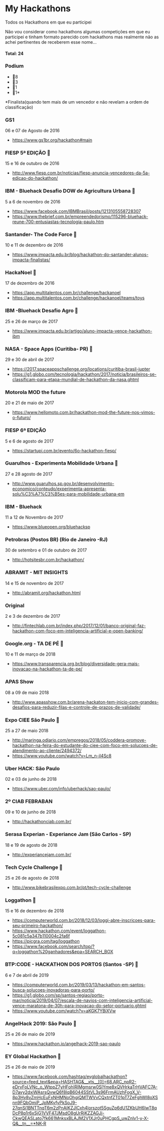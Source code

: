 # My Hackathons
Todos os Hackathons em que eu participei

Não vou considerar como hackathons algumas competições em que eu participei e tinham formato parecido com hackathons mas realmente não as achei pertinentes de receberem esse nome...

#### Total: 24 

### Podium

- 🥇8 
- 🥈3 
- 🥉1
- 💎1*

*Finalista(quando tem mais de um vencedor e não revelam a ordem de classificação)

### GS1 
06 e 07 de Agosto de 2016  
- https://www.gs1br.org/hackathon#main

### FIESP 5ª EDIÇÃO 🥇
 15 e 16 de outubro de 2016
- http://www.fiesp.com.br/noticias/fiesp-anuncia-vencedores-da-5a-edicao-do-hackathon/

### IBM - Bluehack Desafio DOW de Agricultura Urbana 🥇
5 a 6 de novembro de 2016  
- https://www.facebook.com/IBMBrasil/posts/1213105558728307
- https://www.thebrief.com.br/empreendedorismo/115296-bluehack-reune-700-entusiastas-tecnologia-paulo.htm

### Santander- The Code Force 💎
10 e 11 de dezembro de 2016
- https://www.impacta.edu.br/blog/hackathon-do-santander-alunos-impacta-finalistas/

### HackaNoel 🥇
17 de dezembro de 2016
- https://app.multitalentos.com.br/challenge/hackanoel 
- https://app.multitalentos.com.br/challenge/hackanoel/teams/toys

### IBM -Bluehack Desafio Agro 🥇
25 e 26 de março de 2017 
- https://www.impacta.edu.br/artigo/aluno-impacta-vence-hackathon-ibm

### NASA - Space Apps (Curitiba- PR) 🥈
29 e 30 de abril de 2017
- https://2017.spaceappschallenge.org/locations/curitiba-brasil-jupter
- https://g1.globo.com/tecnologia/hackathon/2017/noticia/brasileiros-se-classificam-para-etapa-mundial-de-hackathon-da-nasa.ghtml

### Motorola MOD the future 
20 e 21 de maio de 2017
- https://www.hellomoto.com.br/hackathon-mod-the-future-nos-vimos-o-futuro/

### FIESP 6ª EDIÇÃO 
5 e 6 de agosto de 2017 
- https://startupi.com.br/evento/6o-hackathon-fiesp/

### Guarulhos - Experimenta Mobilidade Urbana 🥈
27 e 28 agosto de 2017 
- http://www.guarulhos.sp.gov.br/desenvolvimento-economico/conteudo/experimenta-apresenta-solu%C3%A7%C3%B5es-para-mobilidade-urbana-em

### IBM - Bluehack 
11 a 12 de Novembro de 2017 
- https://www.blueopen.org/bluehacksp

### Petrobras (Postos BR) (Rio de Janeiro -RJ) 
30 de setembro e 01 de outubro de 2017 
- http://hotsitesbr.com.br/hackathon/

### ABRAMIT - MIT INSIGHTS 
14 e 15 de novembro de 2017 
- http://abramit.org/hackathon.html

### Original  
2 e 3 de dezembro de 2017 
- http://fintechlab.com.br/index.php/2017/12/01/banco-original-faz-hackathon-com-foco-em-inteligencia-artificial-e-open-banking/
 
### Google.org - TA DE PÉ 🥇
10 e 11 de março de 2018 
- https://www.transparencia.org.br/blog/diversidade-gera-mais-inovacao-na-hackathon-ta-de-pe/

### APAS Show
08 a 09 de maio 2018 
- http://www.apasshow.com.br/arena-hackaton-tem-inicio-com-grandes-desafios-para-reduzir-filas-e-controle-de-prazos-de-validade/

### Expo CIEE São Paulo 🥇
25 a 27 de maio 2018 
- http://maringa.odiario.com/empregos/2018/05/coddera-promove-hackathon-na-feira-do-estudante-do-ciee-com-foco-em-solucoes-de-atendimento-ao-cliente/2494372/
- https://www.youtube.com/watch?v=Lm_n-il4Sc8

### Uber HACK: São Paulo 
02 e 03 de junho de 2018 
- https://www.uber.com/info/uberhack/sao-paulo/

### 2º CIAB FEBRABAN 
09 e 10 de junho de 2018 
- http://hackathonciab.com.br/

### Serasa Experian - Experiance Jam (São Carlos - SP)
18 e 19 de agosto de 2018 
- http://experiancejam.com.br/

### Tech Cycle Challenge 🥈
25 e 26 de agosto de 2018
- http://www.bikebrasilexpo.com.br/pt/tech-cycle-challenge

### Loggathon 🥇
15 e 16 de dezembro de 2018 
- https://computerworld.com.br/2018/12/03/loggi-abre-inscricoes-para-seu-primeiro-hackathon/
- https://www.hackathon.com/event/loggathon-5c081c5a347b110004c2fa6f
- https://picgra.com/tag/loggathon
- https://www.facebook.com/search/top/?q=loggathon%20ganhadores&epa=SEARCH_BOX

### BTP:CODE - HACKATHON DOS PORTOS (Santos -SP) 🥉
6 e 7 de abril de 2019
- https://computerworld.com.br/2019/03/13/hackathon-em-santos-busca-solucoes-inovadoras-para-porto/
- https://g1.globo.com/sp/santos-regiao/porto-mar/noticia/2019/04/07/escala-de-navios-com-inteligencia-artificial-vence-maratona-de-30h-para-inovacao-do-setor-portuario.ghtml
- https://www.youtube.com/watch?v=aKGK7YBiXVw

### AngelHack 2019: São Paulo 🥇
25 e 26 de maio de 2019
- https://www.hackathon.io/angelhack-2019-sao-paulo

### EY Global Hackathon 🥇
25 e 26 de maio de 2019
- https://www.facebook.com/hashtag/eyglobalhackathon?source=feed_text&epa=HASHTAG&__xts__[0]=68.ARC_npR2-eDrvFoLVNc_o_WtppZ7yHFohIRIMgmsrw0SIYme8xQVHrkaTrHVAFC7A-D7avy2dxiWAsrsQvwQ6f8lqB6044SStVL3s96FrmAUzhFogX_V-8p3Hv8vZmHcEuFxNHMNoOhgiQMTWVvCQxtnfZT01pT7ZeFghWl8oXSnn9FQbOmiP_JpMKyfyPkSoJ9-27qnSi1BNTTnqT6m2zPnAIKZJlCxh4lorszot5SguZp6dU1ZKbUH6IwT8qDcP8p1r6xSjG1VVF47JMsdO8gUrRjKZZAGJj-CkwQEASLato7fk661MnksxBLAJM2V1XJr0uPHCgpS_uwZnlv1-y-X-Q&__tn__=*NK-R

